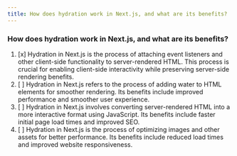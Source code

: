 ```yaml
---
title: How does hydration work in Next.js, and what are its benefits?
---
```


### How does hydration work in Next.js, and what are its benefits?

1. [x] Hydration in Next.js is the process of attaching event listeners and other client-side functionality to server-rendered HTML. This process is crucial for enabling client-side interactivity while preserving server-side rendering benefits.
2. [ ] Hydration in Next.js refers to the process of adding water to HTML elements for smoother rendering. Its benefits include improved performance and smoother user experience.
3. [ ] Hydration in Next.js involves converting server-rendered HTML into a more interactive format using JavaScript. Its benefits include faster initial page load times and improved SEO.
4. [ ] Hydration in Next.js is the process of optimizing images and other assets for better performance. Its benefits include reduced load times and improved website responsiveness.

